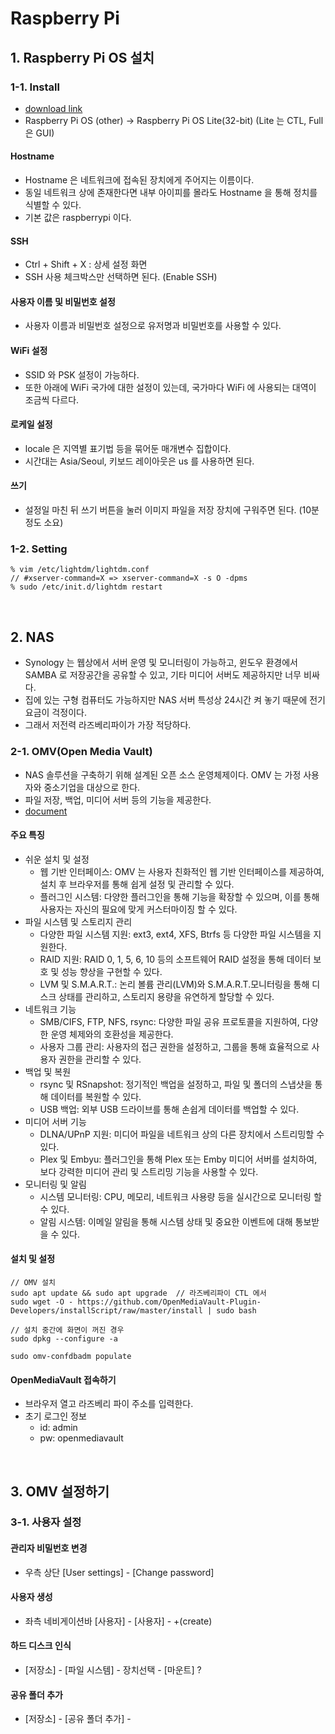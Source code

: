 # Raspberry Pi

## 1. Raspberry Pi OS 설치
### 1-1. Install
- [download link](https://www.raspberrypi.com/software/)
- Raspberry Pi OS (other) -> Raspberry Pi OS Lite(32-bit)
  (Lite 는 CTL, Full 은 GUI)
#### Hostname 
- Hostname 은 네트워크에 접속된 장치에게 주어지는 이름이다.
- 동일 네트워크 상에 존재한다면 내부 아이피를 몰라도 Hostname 을 통해 정치를 식별할 수 있다.
- 기본 값은 raspberrypi 이다.
#### SSH
- Ctrl + Shift + X : 상세 설정 화면 
- SSH 사용 체크박스만 선택하면 된다. (Enable SSH)
#### 사용자 이름 및 비밀번호 설정
- 사용자 이름과 비밀번호 설정으로 유저명과 비밀번호를 사용할 수 있다.
#### WiFi 설정
- SSID 와 PSK 설정이 가능하다.
- 또한 아래에 WiFi 국가에 대한 설정이 있는데, 국가마다 WiFi 에 사용되는 대역이 조금씩 다르다.
#### 로케일 설정
- locale 은 지역별 표기법 등을 묶어둔 매개변수 집합이다.
- 시간대는 Asia/Seoul, 키보드 레이아웃은 us 를 사용하면 된다.
#### 쓰기
- 설정일 마친 뒤 쓰기 버튼을 눌러 이미지 파일을 저장 장치에 구워주면 된다. (10분 정도 소요)

### 1-2. Setting
    % vim /etc/lightdm/lightdm.conf
    // #xserver-command=X => xserver-command=X -s O -dpms
    % sudo /etc/init.d/lightdm restart


<br>

## 2. NAS
- Synology 는 웹상에서 서버 운영 및 모니터링이 가능하고, 윈도우 환경에서 SAMBA 로 저장공간을 공유할 수 있고,
  기타 미디어 서버도 제공하지만 너무 비싸다.
- 집에 있는 구형 컴퓨터도 가능하지만 NAS 서버 특성상 24시간 켜 놓기 때문에 전기 요금이 걱정이다.
- 그래서 저전력 라즈베리파이가 가장 적당하다.

### 2-1. OMV(Open Media Vault)  
- NAS 솔루션을 구축하기 위해 설계된 오픈 소스 운영체제이다. OMV 는 가정 사용자와 중소기업을 대상으로 한다.
- 파일 저장, 백업, 미디어 서버 등의 기능을 제공한다.
- [document](https://www.openmediavault.org/)

#### 주요 특징
- 쉬운 설치 및 설정
  - 웹 기반 인터페이스: OMV 는 사용자 친화적인 웹 기반 인터페이스를 제공하여, 설치 후 브라우저를 통해 쉽게 설정 및 관리할 수 있다.
  - 플러그인 시스템: 다양한 플러그인을 통해 기능을 확장할 수 있으며, 이를 통해 사용자는 자신의 필요에 맞게 커스터마이징 할 수 있다.   
- 파일 시스템 및 스토리지 관리
  - 다양한 파일 시스템 지원: ext3, ext4, XFS, Btrfs 등 다양한 파일 시스템을 지원한다.
  - RAID 지원: RAID 0, 1, 5, 6, 10 등의 소프트웨어 RAID 설정을 통해 데이터 보호 및 성능 향상을 구현할 수 있다.
  - LVM 및 S.M.A.R.T.: 논리 볼륨 관리(LVM)와 S.M.A.R.T.모니터링을 통해 디스크 상태를 관리하고,
    스토리지 용량을 유연하게 할당할 수 있다.
- 네트워크 기능
  - SMB/CIFS, FTP, NFS, rsync: 다양한 파일 공유 프로토콜을 지원하여, 다양한 운영 체제와의 호환성을 제공한다.
  - 사용자 그룹 관리: 사용자의 접근 권한을 설정하고, 그룹을 통해 효율적으로 사용자 권한을 관리할 수 있다.
- 백업 및 복원
  - rsync 및 RSnapshot: 정기적인 백업을 설정하고, 파일 및 폴더의 스냅샷을 통해 데이터를 복원할 수 있다.
  - USB 백업: 외부 USB 드라이브를 통해 손쉽게 데이터를 백업할 수 있다.
- 미디어 서버 기능
  - DLNA/UPnP 지원: 미디어 파일을 네트워크 상의 다른 장치에서 스트리밍할 수 있다.
  - Plex 및 Embyu: 플러그인을 통해 Plex 또는 Emby 미디어 서버를 설치하여, 보다 강력한 미디어 관리 및 스트리밍 기능을 사용할 수 있다.
- 모니터링 및 알림
  - 시스템 모니터링: CPU, 메모리, 네트워크 사용량 등을 실시간으로 모니터링 할 수 있다.
  - 알림 시스템: 이메일 알림을 통해 시스템 상태 및 중요한 이벤트에 대해 통보받을 수 있다.

#### 설치 및 설정
    // OMV 설치 
    sudo apt update && sudo apt upgrade  // 라즈베리파이 CTL 에서 
    sudo wget -O - https://github.com/OpenMediaVault-Plugin-Developers/installScript/raw/master/install | sudo bash

    // 설치 중간에 화면이 꺼진 경우
    sudo dpkg --configure -a

    sudo omv-confdbadm populate

#### OpenMediaVault 접속하기
- 브라우저 열고 라즈베리 파이 주소를 입력한다.
- 초기 로그인 정보 
  - id: admin
  - pw: openmediavault

<br>

## 3. OMV 설정하기
### 3-1. 사용자 설정
#### 관리자 비밀번호 변경
- 우측 상단 [User settings] - [Change password] 

#### 사용자 생성
- 좌측 네비게이션바 [사용자] - [사용자] - +(create)

#### 하드 디스크 인식
- [저장소] - [파일 시스템] - 장치선택 - [마운트] ?

#### 공유 폴더 추가
- [저장소] - [공유 폴더 추가] - 

